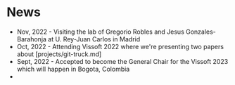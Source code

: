 # News 

- Nov, 2022 - Visiting the lab of Gregorio Robles and Jesus Gonzales-Barahonja at U. Rey-Juan Carlos in Madrid
- Oct, 2022 - Attending Vissoft 2022 where we're presenting two papers about [projects/git-truck.md]
- Sept, 2022 - Accepted to become the General Chair for the Vissoft 2023 which will happen in Bogota, Colombia
- 